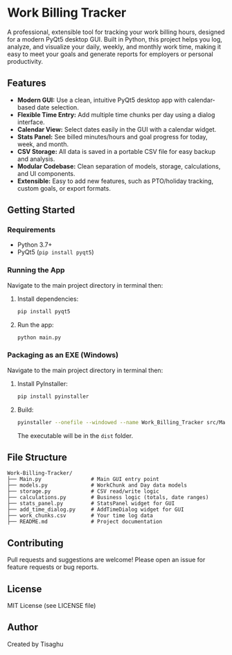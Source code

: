 
# Work Billing Tracker

A professional, extensible tool for tracking your work billing hours, designed for a modern PyQt5 desktop GUI. Built in Python, this project helps you log, analyze, and visualize your daily, weekly, and monthly work time, making it easy to meet your goals and generate reports for employers or personal productivity.

## Features

- **Modern GUI:** Use a clean, intuitive PyQt5 desktop app with calendar-based date selection.
- **Flexible Time Entry:** Add multiple time chunks per day using a dialog interface.
- **Calendar View:** Select dates easily in the GUI with a calendar widget.
- **Stats Panel:** See billed minutes/hours and goal progress for today, week, and month.
- **CSV Storage:** All data is saved in a portable CSV file for easy backup and analysis.
- **Modular Codebase:** Clean separation of models, storage, calculations, and UI components.
- **Extensible:** Easy to add new features, such as PTO/holiday tracking, custom goals, or export formats.

## Getting Started

### Requirements
- Python 3.7+
- PyQt5 (`pip install pyqt5`)


### Running the App
Navigate to the main project directory in terminal then:
1. Install dependencies:
   ```sh
   pip install pyqt5
   ```
2. Run the app:
   ```sh
   python main.py
   ```


### Packaging as an EXE (Windows)
Navigate to the main project directory in terminal then:
1. Install PyInstaller:
   ```sh
   pip install pyinstaller
   ```
2. Build:
   ```sh
   pyinstaller --onefile --windowed --name Work_Billing_Tracker src/Main.py
   ```
   The executable will be in the `dist` folder.


## File Structure

```
Work-Billing-Tracker/
├── Main.py                # Main GUI entry point
├── models.py              # WorkChunk and Day data models
├── storage.py             # CSV read/write logic
├── calculations.py        # Business logic (totals, date ranges)
├── stats_panel.py         # StatsPanel widget for GUI
├── add_time_dialog.py     # AddTimeDialog widget for GUI
├── work_chunks.csv        # Your time log data
├── README.md              # Project documentation
```


## Contributing
Pull requests and suggestions are welcome! Please open an issue for feature requests or bug reports.

## License
MIT License (see LICENSE file)

## Author
Created by Tisaghu 

